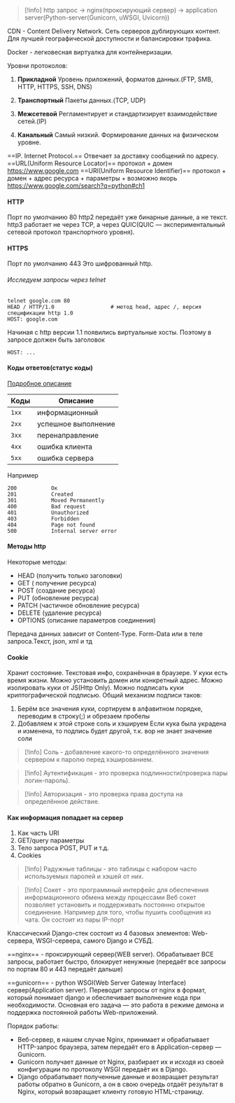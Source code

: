 >[!info] http запрос -> nginx(проксирующий сервер) -> application server(Python-server(Gunicorn, uWSGI, Uvicorn))

CDN - Content Delivery Network. Сеть серверов дублирующих контент. Для лучшей географической доступности и балансировки трафика.

Docker - легковесная виртуалка для контейнеризации.

Уровни протоколов:
1. **Прикладной**
    Уровень приложений, форматов данных.(FTP, SMB, HTTP, HTTPS, SSH, DNS)

2. **Транспортный**
    Пакеты данных.(TCP, UDP)

3. **Межсетевой**
    Регламентирует и стандартизирует взаимодействие сетей.(IP)

4. **Канальный**
    Самый низкий. Формирование данных на физическом уровне.

==IP. Internet Protocol.== Отвечает за доставку сообщений по адресу.
==URL(Uniform Resource Locator)== протокол + домен https://www.google.com
==URI(Uniform Resource Identifier)== протокол + домен + адрес ресурса + параметры + возможно якорь https://www.google.com/search?q=python#ch1

#### HTTP
Порт по умолчанию 80
http2 передаёт уже бинарные данные, а не текст.
http3 работает не через TCP, а через QUIC(QUIC — экспериментальный сетевой протокол транспортного уровня).

#### HTTPS
Порт по умолчанию 443
Это шифрованный http.

###### Исследуем запросы через telnet
```
telnet google.com 80
HEAD / HTTP/1.0                  # метод head, адрес /, версия спецификации http 1.0      
HOST: google.com   
```

Начиная с http версии 1.1 появились виртуальные хосты. Поэтому в запросе должен быть заголовок
```
HOST: ...
```

#### Коды ответов(статус коды)
[Подробное описание](https://developer.mozilla.org/en-US/docs/Web/HTTP/Status)

|Коды|Описание|
|-----|-----------|
|`1xx`|информационный
|`2xx`|успешное выполнение
|`3xx`|перенаправление
|`4xx`|ошибка клиента
|`5xx`|ошибка сервера

Например
```
200           Ок
201           Created
301           Moved Permanently
400           Bad request
401           Unauthorized
403           Forbidden
404           Page not found
500           Internal server error
```

#### Методы http
Некоторые методы:
- HEAD (получить только заголовки)
- GET ( получение ресурса)     
- POST (создание ресурса)        
- PUT (обновление ресурса)
- PATCH (частичное обновление ресурса)
- DELETE (удаление ресурса)
- OPTIONS (описание параметров соединения)

Передача данных зависит от Content-Type. Form-Data или в теле запроса.Текст, json, xml и тд

#### Cookie
Хранит состояние. Текстовая инфо, сохранённая в браузере. У куки есть время жизни.
Можно установить домен или конкретный адрес. Можно изолировать куки от JS(Http Only).
Можно подписать куки криптографической подписью. Общий механизм подписи таков:
 1) Берём все значения куки, сортируем в алфавитном порядке, переводим в строку(;) и обрезаем
   пробелы
 2) Добавляем к этой строке соль и хэшируем
 Если кука была украдена и изменена, то подпись будет другой, т.к. вор не знает значение соли

>[!info] Соль - добавление какого-то определённого значения сервером к паролю перед хэшированием.

>[!info] Аутентификация - это проверка подлинности(проверка пары логин-пароль).

>[!info] Авторизация - это проверка права доступа на определённое действие.

#### Как информация попадает на сервер
1. Как часть URI
2. GET/query параметры
3. Тело запроса POST, PUT и т.д.
4. Cookies

>[!info] Радужные таблицы - это таблицы с набором часто используемых паролей и хэшей от них.

>[!info] Сокет - это программный интерфейс для обеспечения информационного обмена между процессами
Веб сокет позволяет установить и поддерживать постоянно открытое соединение. Например для того, чтобы пушить сообщения из чата. Он состоит из пары IP-порт

Классический Django-стек состоит из 4 базовых элементов: Web-сервера, WSGI-сервера, самого Django и СУБД.

==nginx== - проксирующий сервер(WEB server). Обрабатывает ВСЕ запросы, работает быстро, блокирует ненужные (передаёт все запросы по портам 80 и 443 передаёт дальше)

==gunicorn== - python WSGI(Web Server Gateway Interface) сервер(Application server). Переводит запросы от nginx в формат, который понимает django и обеспечивает выполнение кода при необходимости. Основная его задача — это работа в режиме демона и поддержка постоянной работы Web-приложений.

Порядок работы:
- Веб-сервер, в нашем случае Nginx, принимает и обрабатывает HTTP-запрос браузера, затем передаёт его в Application-сервер — Gunicorn.
- Gunicorn получает данные от Nginx, разбирает их и исходя из своей конфигурации по протоколу WSGI передаёт их в Django.
- Django обрабатывает полученные данные и возвращает результат работы обратно в Gunicorn, а он в свою очередь отдаёт результат в Nginx, который возвращает клиенту готовую HTML-страницу.
